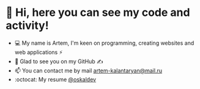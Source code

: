 # 👋 Hi, here you can see my code and activity! 
- 💻 My name is Artem, I'm keen on programming, creating websites and web applications ⚡
- 💬 Glad to see you on my GitHub ✍️
- 📫 You can contact me by mail artem-kalantaryan@mail.ru
- :octocat: My resume [@oskaldev](https://oskaldev.github.io/resume/) 
